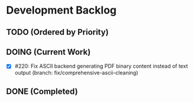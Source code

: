 # Development Backlog

## TODO (Ordered by Priority)

## DOING (Current Work)
- [x] #220: Fix ASCII backend generating PDF binary content instead of text output (branch: fix/comprehensive-ascii-cleaning)

## DONE (Completed)